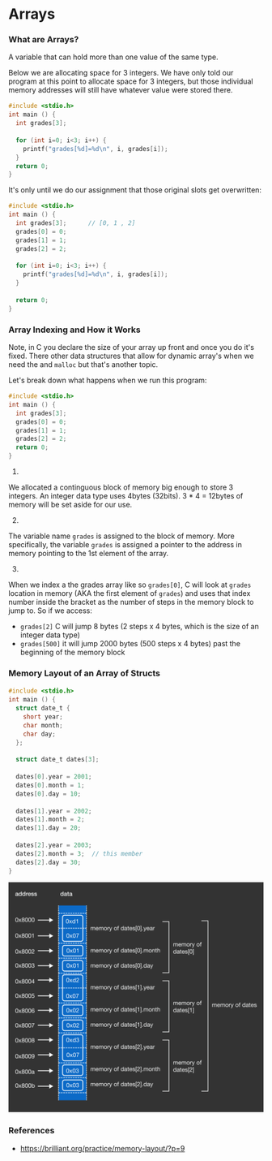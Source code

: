# Arrays

### What are Arrays?
A variable that can hold more than one value of the same type.

Below we are allocating space for 3 integers. We have only told our program
at this point to allocate space for 3 integers, but those individual memory addresses
will still have whatever value were stored there.

```c
#include <stdio.h>
int main () {
  int grades[3];

  for (int i=0; i<3; i++) {
    printf("grades[%d]=%d\n", i, grades[i]);
  }
  return 0;
}
```

It's only until we do our assignment that those original slots get overwritten:

```c
#include <stdio.h>
int main () {
  int grades[3];      // [0, 1 , 2]
  grades[0] = 0;
  grades[1] = 1;
  grades[2] = 2;

  for (int i=0; i<3; i++) {
    printf("grades[%d]=%d\n", i, grades[i]);
  }

  return 0;
}
```


### Array Indexing and How it Works
Note, in C you declare the size of your array up front and once you do it's fixed.
There other data structures that allow for dynamic array's when we need the and `malloc` but that's another topic.

Let's break down what happens when we run this program:

```c
#include <stdio.h>
int main () {
  int grades[3];
  grades[0] = 0;
  grades[1] = 1;
  grades[2] = 2;
  return 0;
}
```

1. 
We allocated a continguous block of memory big enough to store 3 integers.
An integer data type uses 4bytes (32bits).
3 * 4 = 12bytes of memory will be set aside for our use.

2.
The variable name `grades` is assigned to the block of memory.
More specifically, the variable `grades` is assigned a pointer to the address in memory pointing to the 1st element of the array.

3.
When we index a the grades array like so `grades[0]`, C will look at `grades` location in memory (AKA the first element of `grades`)
and uses that index number inside the bracket as the number of steps in the memory block to jump to.
So if we access:
- `grades[2]` C will jump 8 bytes (2 steps x 4 bytes, which is the size of an integer data type)
- `grades[500]` it will jump 2000 bytes (500 steps x 4 bytes) past the beginning of the memory block



### Memory Layout of an Array of Structs

```c
#include <stdio.h>
int main () {
  struct date_t {
    short year;
    char month;
    char day;
  };

  struct date_t dates[3];

  dates[0].year = 2001;
  dates[0].month = 1;
  dates[0].day = 10;

  dates[1].year = 2002;
  dates[1].month = 2;
  dates[1].day = 20;

  dates[2].year = 2003;
  dates[2].month = 3;  // this member
  dates[2].day = 30;
}
```

<img src="../../../../images/array-of-structs-memory-representation.png">


### References
- https://brilliant.org/practice/memory-layout/?p=9